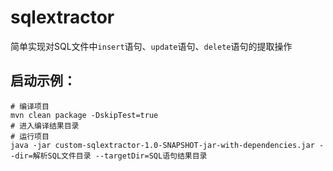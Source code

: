 # sqlextractor
简单实现对SQL文件中`insert`语句、`update`语句、`delete`语句的提取操作

## 启动示例：
```shell
# 编译项目
mvn clean package -DskipTest=true
# 进入编译结果目录
# 运行项目
java -jar custom-sqlextractor-1.0-SNAPSHOT-jar-with-dependencies.jar --dir=解析SQL文件目录 --targetDir=SQL语句结果目录

```

